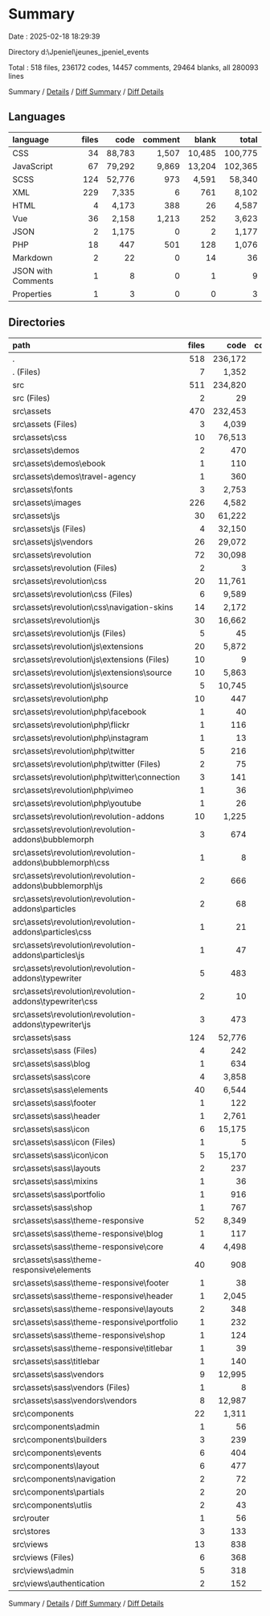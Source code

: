 # Summary

Date : 2025-02-18 18:29:39

Directory d:\\Jpeniel\\jeunes_jpeniel_events

Total : 518 files,  236172 codes, 14457 comments, 29464 blanks, all 280093 lines

Summary / [Details](details.md) / [Diff Summary](diff.md) / [Diff Details](diff-details.md)

## Languages
| language | files | code | comment | blank | total |
| :--- | ---: | ---: | ---: | ---: | ---: |
| CSS | 34 | 88,783 | 1,507 | 10,485 | 100,775 |
| JavaScript | 67 | 79,292 | 9,869 | 13,204 | 102,365 |
| SCSS | 124 | 52,776 | 973 | 4,591 | 58,340 |
| XML | 229 | 7,335 | 6 | 761 | 8,102 |
| HTML | 4 | 4,173 | 388 | 26 | 4,587 |
| Vue | 36 | 2,158 | 1,213 | 252 | 3,623 |
| JSON | 2 | 1,175 | 0 | 2 | 1,177 |
| PHP | 18 | 447 | 501 | 128 | 1,076 |
| Markdown | 2 | 22 | 0 | 14 | 36 |
| JSON with Comments | 1 | 8 | 0 | 1 | 9 |
| Properties | 1 | 3 | 0 | 0 | 3 |

## Directories
| path | files | code | comment | blank | total |
| :--- | ---: | ---: | ---: | ---: | ---: |
| . | 518 | 236,172 | 14,457 | 29,464 | 280,093 |
| . (Files) | 7 | 1,352 | 9 | 33 | 1,394 |
| src | 511 | 234,820 | 14,448 | 29,431 | 278,699 |
| src (Files) | 2 | 29 | 3 | 9 | 41 |
| src\\assets | 470 | 232,453 | 13,093 | 29,133 | 274,679 |
| src\\assets (Files) | 3 | 4,039 | 380 | 13 | 4,432 |
| src\\assets\\css | 10 | 76,513 | 952 | 8,953 | 86,418 |
| src\\assets\\demos | 2 | 470 | 38 | 90 | 598 |
| src\\assets\\demos\\ebook | 1 | 110 | 12 | 0 | 122 |
| src\\assets\\demos\\travel-agency | 1 | 360 | 26 | 90 | 476 |
| src\\assets\\fonts | 3 | 2,753 | 3 | 552 | 3,308 |
| src\\assets\\images | 226 | 4,582 | 3 | 209 | 4,794 |
| src\\assets\\js | 30 | 61,222 | 7,022 | 8,163 | 76,407 |
| src\\assets\\js (Files) | 4 | 32,150 | 3,763 | 4,280 | 40,193 |
| src\\assets\\js\\vendors | 26 | 29,072 | 3,259 | 3,883 | 36,214 |
| src\\assets\\revolution | 72 | 30,098 | 3,722 | 6,562 | 40,382 |
| src\\assets\\revolution (Files) | 2 | 3 | 0 | 1 | 4 |
| src\\assets\\revolution\\css | 20 | 11,761 | 505 | 1,423 | 13,689 |
| src\\assets\\revolution\\css (Files) | 6 | 9,589 | 318 | 1,211 | 11,118 |
| src\\assets\\revolution\\css\\navigation-skins | 14 | 2,172 | 187 | 212 | 2,571 |
| src\\assets\\revolution\\js | 30 | 16,662 | 2,529 | 4,417 | 23,608 |
| src\\assets\\revolution\\js (Files) | 5 | 45 | 89 | 28 | 162 |
| src\\assets\\revolution\\js\\extensions | 20 | 5,872 | 657 | 1,804 | 8,333 |
| src\\assets\\revolution\\js\\extensions (Files) | 10 | 9 | 54 | 2 | 65 |
| src\\assets\\revolution\\js\\extensions\\source | 10 | 5,863 | 603 | 1,802 | 8,268 |
| src\\assets\\revolution\\js\\source | 5 | 10,745 | 1,783 | 2,585 | 15,113 |
| src\\assets\\revolution\\php | 10 | 447 | 501 | 120 | 1,068 |
| src\\assets\\revolution\\php\\facebook | 1 | 40 | 43 | 6 | 89 |
| src\\assets\\revolution\\php\\flickr | 1 | 116 | 122 | 27 | 265 |
| src\\assets\\revolution\\php\\instagram | 1 | 13 | 29 | 6 | 48 |
| src\\assets\\revolution\\php\\twitter | 5 | 216 | 229 | 62 | 507 |
| src\\assets\\revolution\\php\\twitter (Files) | 2 | 75 | 115 | 25 | 215 |
| src\\assets\\revolution\\php\\twitter\\connection | 3 | 141 | 114 | 37 | 292 |
| src\\assets\\revolution\\php\\vimeo | 1 | 36 | 28 | 10 | 74 |
| src\\assets\\revolution\\php\\youtube | 1 | 26 | 50 | 9 | 85 |
| src\\assets\\revolution\\revolution-addons | 10 | 1,225 | 187 | 601 | 2,013 |
| src\\assets\\revolution\\revolution-addons\\bubblemorph | 3 | 674 | 51 | 289 | 1,014 |
| src\\assets\\revolution\\revolution-addons\\bubblemorph\\css | 1 | 8 | 5 | 3 | 16 |
| src\\assets\\revolution\\revolution-addons\\bubblemorph\\js | 2 | 666 | 46 | 286 | 998 |
| src\\assets\\revolution\\revolution-addons\\particles | 2 | 68 | 12 | 9 | 89 |
| src\\assets\\revolution\\revolution-addons\\particles\\css | 1 | 21 | 7 | 9 | 37 |
| src\\assets\\revolution\\revolution-addons\\particles\\js | 1 | 47 | 5 | 0 | 52 |
| src\\assets\\revolution\\revolution-addons\\typewriter | 5 | 483 | 124 | 303 | 910 |
| src\\assets\\revolution\\revolution-addons\\typewriter\\css | 2 | 10 | 0 | 9 | 19 |
| src\\assets\\revolution\\revolution-addons\\typewriter\\js | 3 | 473 | 124 | 294 | 891 |
| src\\assets\\sass | 124 | 52,776 | 973 | 4,591 | 58,340 |
| src\\assets\\sass (Files) | 4 | 242 | 75 | 25 | 342 |
| src\\assets\\sass\\blog | 1 | 634 | 16 | 26 | 676 |
| src\\assets\\sass\\core | 4 | 3,858 | 133 | 121 | 4,112 |
| src\\assets\\sass\\elements | 40 | 6,544 | 195 | 181 | 6,920 |
| src\\assets\\sass\\footer | 1 | 122 | 8 | 5 | 135 |
| src\\assets\\sass\\header | 1 | 2,761 | 44 | 39 | 2,844 |
| src\\assets\\sass\\icon | 6 | 15,175 | 29 | 2,832 | 18,036 |
| src\\assets\\sass\\icon (Files) | 1 | 5 | 0 | 0 | 5 |
| src\\assets\\sass\\icon\\icon | 5 | 15,170 | 29 | 2,832 | 18,031 |
| src\\assets\\sass\\layouts | 2 | 237 | 6 | 1 | 244 |
| src\\assets\\sass\\mixins | 1 | 36 | 5 | 5 | 46 |
| src\\assets\\sass\\portfolio | 1 | 916 | 21 | 20 | 957 |
| src\\assets\\sass\\shop | 1 | 767 | 20 | 17 | 804 |
| src\\assets\\sass\\theme-responsive | 52 | 8,349 | 159 | 41 | 8,549 |
| src\\assets\\sass\\theme-responsive\\blog | 1 | 117 | 0 | 0 | 117 |
| src\\assets\\sass\\theme-responsive\\core | 4 | 4,498 | 144 | 8 | 4,650 |
| src\\assets\\sass\\theme-responsive\\elements | 40 | 908 | 0 | 22 | 930 |
| src\\assets\\sass\\theme-responsive\\footer | 1 | 38 | 0 | 0 | 38 |
| src\\assets\\sass\\theme-responsive\\header | 1 | 2,045 | 15 | 8 | 2,068 |
| src\\assets\\sass\\theme-responsive\\layouts | 2 | 348 | 0 | 1 | 349 |
| src\\assets\\sass\\theme-responsive\\portfolio | 1 | 232 | 0 | 2 | 234 |
| src\\assets\\sass\\theme-responsive\\shop | 1 | 124 | 0 | 0 | 124 |
| src\\assets\\sass\\theme-responsive\\titlebar | 1 | 39 | 0 | 0 | 39 |
| src\\assets\\sass\\titlebar | 1 | 140 | 7 | 5 | 152 |
| src\\assets\\sass\\vendors | 9 | 12,995 | 255 | 1,273 | 14,523 |
| src\\assets\\sass\\vendors (Files) | 1 | 8 | 0 | 0 | 8 |
| src\\assets\\sass\\vendors\\vendors | 8 | 12,987 | 255 | 1,273 | 14,515 |
| src\\components | 22 | 1,311 | 818 | 137 | 2,266 |
| src\\components\\admin | 1 | 56 | 462 | 1 | 519 |
| src\\components\\builders | 3 | 239 | 84 | 45 | 368 |
| src\\components\\events | 6 | 404 | 133 | 55 | 592 |
| src\\components\\layout | 6 | 477 | 54 | 20 | 551 |
| src\\components\\navigation | 2 | 72 | 33 | 6 | 111 |
| src\\components\\partials | 2 | 20 | 43 | 4 | 67 |
| src\\components\\utlis | 2 | 43 | 9 | 6 | 58 |
| src\\router | 1 | 56 | 12 | 13 | 81 |
| src\\stores | 3 | 133 | 128 | 27 | 288 |
| src\\views | 13 | 838 | 394 | 112 | 1,344 |
| src\\views (Files) | 6 | 368 | 63 | 52 | 483 |
| src\\views\\admin | 5 | 318 | 297 | 46 | 661 |
| src\\views\\authentication | 2 | 152 | 34 | 14 | 200 |

Summary / [Details](details.md) / [Diff Summary](diff.md) / [Diff Details](diff-details.md)